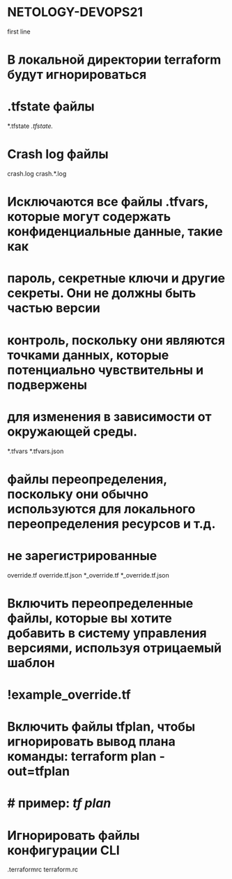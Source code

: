# NETOLOGY-DEVOPS21
first line

# В локальной директории terraform будут игнорироваться 
# .tfstate файлы
*.tfstate
*.tfstate.*

# Crash log файлы
crash.log
crash.*.log

# Исключаются все файлы .tfvars, которые могут содержать конфиденциальные данные, такие как
# пароль, секретные ключи и другие секреты. Они не должны быть частью версии
# контроль, поскольку они являются точками данных, которые потенциально чувствительны и подвержены
# для изменения в зависимости от окружающей среды.
*.tfvars
*.tfvars.json

# файлы переопределения, поскольку они обычно используются для локального переопределения ресурсов и т.д.
# не зарегистрированные
override.tf
override.tf.json
*_override.tf
*_override.tf.json

# Включить переопределенные файлы, которые вы хотите добавить в систему управления версиями, используя отрицаемый шаблон
# !example_override.tf

# Включить файлы tfplan, чтобы игнорировать вывод плана команды: terraform plan -out=tfplan
# # пример: *tf plan*

# Игнорировать файлы конфигурации CLI
.terraformrc
terraform.rc